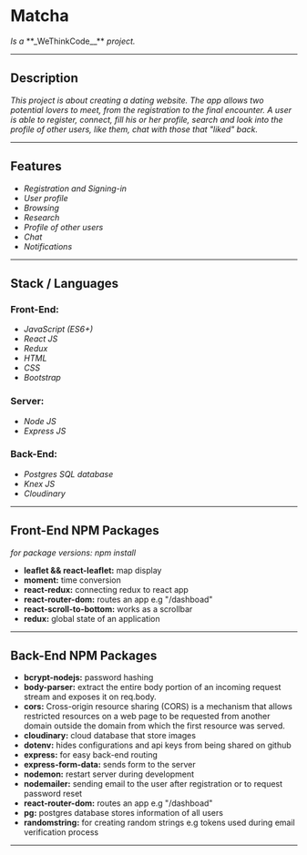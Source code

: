 <h1> Matcha </h1>
<em>Is a</em> **_WeThinkCode__** <em>project.</em>
<hr />

<h2> Description </h2>
<p>
  <em>
    This project is about creating a dating website.
    The app allows two potential lovers to meet, from the registration to the final encounter.
    A user is able to register, connect, fill his or her profile, search and look into the profile of other users, like them, chat with those that "liked" back.
  </em>
</p>
<hr />

<h2> Features </h2>
<p>
  <ul>
    <li>
      <em>Registration and Signing-in</em>
    </li>
    <li>
      <em>User profile</em>
    </li>
    <li>
      <em>Browsing</em>
    </li>
    <li>
      <em>Research</em>
    </li>
    <li>
      <em>Profile of other users</em>
    </li>
    <li>
      <em>Chat</em>
    </li>
    <li>
      <em>Notifications</em>
    </li>
  </ul>
</p>
<hr />

<h2> Stack / Languages</h2>
<p>
  <h3> Front-End: </h3>
  <ul>
    <li>
      <em>JavaScript (ES6+)</em>
    </li>
    <li>
      <em>React JS</em>
    </li>
    <li>
      <em>Redux</em>
    </li>
    <li>
      <em>HTML</em>
    </li>
    <li>
      <em>CSS</em>
    </li>
    <li>
      <em>Bootstrap</em>
    </li>
  </ul>
  
  <h3> Server: </h3>
  <ul>
    <li>
      <em>Node JS</em>
    </li>
    <li>
      <em>Express JS</em>
    </li>
  </ul>
  
  <h3> Back-End: </h3>
  <ul>
    <li>
      <em>Postgres SQL database</em>
    </li>
    <li>
      <em>Knex JS</em>
    </li>
    <li>
      <em>Cloudinary</em>
    </li>
  </ul>
</p>
<hr />

<h2>Front-End NPM Packages</h2>
<em>for package versions: npm install <package name></em>
<p>
  <ul>
    <li>
      <strong>leaflet && react-leaflet:</strong> map display
    </li>
    <li>
      <strong>moment:</strong> time conversion
    </li>
    <li>
      <strong>react-redux:</strong> connecting redux to react app
    </li>
    <li>
      <strong>react-router-dom:</strong> routes an app e.g "/dashboad"
    </li>
    <li>
      <strong>react-scroll-to-bottom:</strong> works as a scrollbar
    </li>
    <li>
      <strong>redux:</strong> global state of an application
    </li>
  </ul>
</p>
<hr />

<h2>Back-End NPM Packages</h2>
<p>
  <ul>
    <li>
      <strong>bcrypt-nodejs:</strong> password hashing
    </li>
    <li>
      <strong>body-parser:</strong> extract the entire body portion of an incoming request stream and exposes it on req.body.
    </li>
    <li>
      <strong>cors:</strong> Cross-origin resource sharing (CORS) is a mechanism that allows restricted resources on a web page to be requested from another domain outside the domain from which the first resource was served.
    </li>
    <li>
      <strong>cloudinary:</strong> cloud database that store images
    </li>
    <li>
      <strong>dotenv:</strong> hides configurations and api keys from being shared on github
    </li>
    <li>
      <strong>express:</strong> for easy back-end routing
    </li>
    <li>
      <strong>express-form-data:</strong> sends form to the server
    </li>
    <li>
      <strong>nodemon:</strong> restart server during development
    </li>
    <li>
      <strong>nodemailer:</strong> sending email to the user after registration or to request password reset
    </li>
    <li>
      <strong>react-router-dom:</strong> routes an app e.g "/dashboad"
    </li>
    <li>
      <strong>pg:</strong> postgres database stores information of all users
    </li>
    <li>
      <strong>randomstring:</strong> for creating random strings e.g tokens used during email verification process
    </li>
  </ul>
</p>
<hr />

